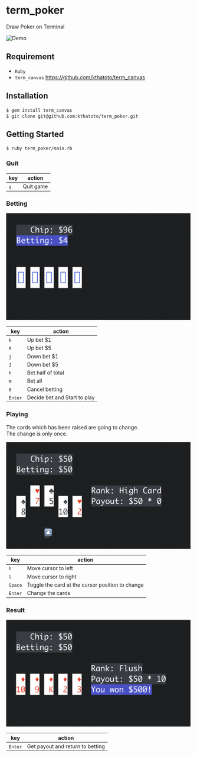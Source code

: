 # term_poker
Draw Poker on Terminal

<img src="https://github.com/kthatoto/term_poker/raw/master/images/term_poker.gif" alt="Demo" width="500">

## Requirement
* `Ruby`
* `term_canvas` https://github.com/kthatoto/term_canvas

## Installation
    $ gem install term_canvas
    $ git clone git@github.com:kthatoto/term_poker.git

## Getting Started
    $ ruby term_poker/main.rb

### Quit
|key|action|
|---|---|
|`q`|Quit game|

### Betting
<img src="https://github.com/kthatoto/term_poker/raw/master/images/betting.png" alt="Betting" width="500">

|key|action|
|---|---|
|`k`|Up bet $1|
|`K`|Up bet $5|
|`j`|Down bet $1|
|`J`|Down bet $5|
|`h`|Bet half of total|
|`m`|Bet all|
|`0`|Cancel betting|
|`Enter`|Decide bet and Start to play|

### Playing
The cards which has been raised are going to change.  
The change is only once.

<img src="https://github.com/kthatoto/term_poker/raw/master/images/playing.png" alt="Playing" width="500">

|key|action|
|---|---|
|`h`|Move cursor to left|
|`l`|Move cursor to right|
|`Space`|Toggle the card at the cursor position to change|
|`Enter`|Change the cards|

### Result

<img src="https://github.com/kthatoto/term_poker/raw/master/images/result.png" alt="Result" width="500">

|key|action|
|---|---|
|`Enter`|Get payout and return to betting|
